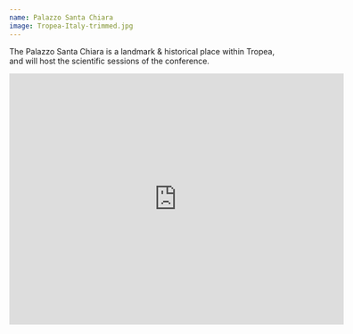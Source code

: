 ```yaml
---
name: Palazzo Santa Chiara
image: Tropea-Italy-trimmed.jpg
---
```


The Palazzo Santa Chiara is a landmark & historical place within Tropea, and will host the scientific sessions of the conference.

<iframe src="https://www.google.com/maps/embed?pb=!1m14!1m8!1m3!1d3781.897366401466!2d15.896493890106465!3d38.677920366887676!3m2!1i1024!2i768!4f13.1!3m3!1m2!1s0x0%3A0x1fcfc2fae667bcc4!2sPalazzo%20Santa%20Chiara!5e0!3m2!1sen!2suk!4v1665591277075!5m2!1sen!2suk" width="600" height="450" style="border:0;" allowfullscreen="" loading="lazy" referrerpolicy="no-referrer-when-downgrade"></iframe>